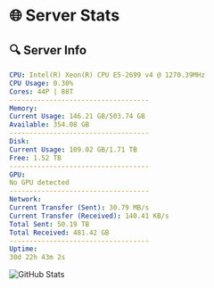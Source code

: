 # 🌐 Server Stats
## 🔍 Server Info
```yaml
CPU: Intel(R) Xeon(R) CPU E5-2699 v4 @ 1270.39MHz
CPU Usage: 0.30%
Cores: 44P | 88T
-----------------------------------
Memory:
Current Usage: 146.21 GB/503.74 GB
Available: 354.08 GB
-----------------------------------
Disk:
Current Usage: 109.02 GB/1.71 TB
Free: 1.52 TB
-----------------------------------
GPU:
No GPU detected
-----------------------------------
Network:
Current Transfer (Sent): 30.79 MB/s
Current Transfer (Received): 140.41 KB/s
Total Sent: 50.19 TB
Total Received: 481.42 GB
-----------------------------------
Uptime:
30d 22h 43m 2s
```
![GitHub Stats](https://img.shields.io/badge/Updated-2025-04-07_20:05:51-blue)